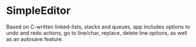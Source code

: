 # SimpleEditor
Based on C-written linked-lists, stacks and queues, app includes options to undo and redo actions, go to line/char, replace, delete line options, as well as an autosave feature.

